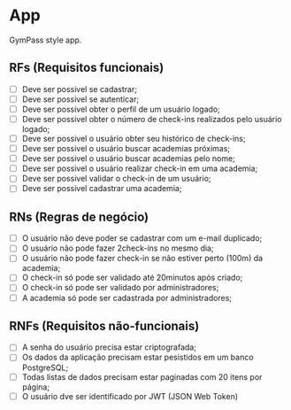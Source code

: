 # App 

GymPass style app.

## RFs (Requisitos funcionais)

- [ ] Deve ser possivel se cadastrar;
- [ ] Deve ser possivel se autenticar;
- [ ] Deve ser possivel obter o perfil de um usuário logado; 
- [ ] Deve ser possivel obter o número de check-ins realizados pelo usuário logado;
- [ ] Deve ser possivel o usuário obter seu histórico de check-ins;
- [ ] Deve ser possivel o usuário buscar academias próximas;
- [ ] Deve ser possivel o usuário buscar academias pelo nome;
- [ ] Deve ser possivel o usuário realizar check-in em uma academia;
- [ ] Deve ser possivel validar o check-in de um usuário;
- [ ] Deve ser possivel cadastrar uma academia;

## RNs (Regras de negócio)

- [ ] O usuário não deve poder se cadastrar com um e-mail duplicado; 
- [ ] O usuário não pode fazer 2check-ins no mesmo dia;
- [ ] O usuário não pode fazer check-in se não estiver perto (100m) da academia;
- [ ] O check-in só pode ser validado até 20minutos após criado;
- [ ] O check-in só pode ser validado por administradores;
- [ ] A academia só pode ser cadastrada por administradores;

## RNFs (Requisitos não-funcionais)

- [ ] A senha do usuário precisa estar criptografada;
- [ ] Os dados da aplicação precisam estar pesistidos em um banco PostgreSQL;
- [ ] Todas listas de dados precisam estar paginadas com 20 itens por página;
- [ ] O usuário dve ser identificado por JWT (JSON Web Token)
